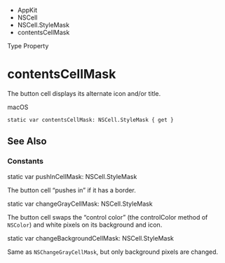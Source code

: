 

- AppKit
- NSCell
- NSCell.StyleMask
-  contentsCellMask 

Type Property

# contentsCellMask

The button cell displays its alternate icon and/or title.

macOS

``` source
static var contentsCellMask: NSCell.StyleMask { get }
```

## See Also

### Constants

static var pushInCellMask: NSCell.StyleMask

The button cell “pushes in” if it has a border.

static var changeGrayCellMask: NSCell.StyleMask

The button cell swaps the “control color” (the controlColor method of `NSColor`) and white pixels on its background and icon.

static var changeBackgroundCellMask: NSCell.StyleMask

Same as `NSChangeGrayCellMask`, but only background pixels are changed.

